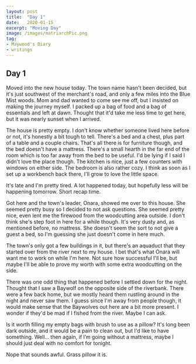 ```yaml
---
layout: post
title:  "Day 1"
date:   2020-01-15
excerpt: "Moving Day"
image: /images/matriarchPic.png
tag:
- Maywood's Diary
- writings 
---
```


## Day 1

Moved into the new house today. The town name hasn't been decided, but it's just southwest of the merchant's road, and only a few miles into the Blue Mist woods. Mom and dad wanted to come see me off, but I insisted on making the journey myself. I packed up a bag of food and a bag of essentials and left at dawn. Thought that it'd take me less time to get here, but it was nearly sunset when I arrived.

The house is pretty empty. I don't know whether someone lived here before or not, it's honestly a bit tough to tell. There's a bed and a chest, plus part of a table and a couple chairs. That's all there is for furniture though, and the bed doesn't have a mattress. There's a small hearth in the far end of the room which is too far away from the bed to be useful. I'd be lying if I said I didn't love the place though. The kitchen is nice, just a few counters with windows on either side. The bedroom is also rather cozy. I think as soon as I set up a workbench back there, I'll grow to love the little space.

It's late and I'm pretty tired. A lot happened today, but hopefully less will be happening tomorrow. Short recap time.

Got here and the town's leader, Onara, showed me over to this house. She seemed pretty busy so I decided to not ask questions. She seemed pretty nice, even lent me the firewood from the woodcutting area outside. I don't think she's step foot in here for a while though. It's very dusty and, as mentioned before, no mattress. She doesn't seem the sort to not give a guest a bed, so I'm guessing she just doesn't come in here much.

The town's only got a few buildings in it, but there's an aquaduct that they started over from the river next to my house. I bet that's what Onara will want me to work on while I'm here. Not sure how successful I'll be, but maybe I'll be able to prove my worth with some extra woodcutting on the side.

There was one odd thing that happened before I settled down for the night. Thought that I saw a Baywolf on the opposite side of the riverbank. There were a few back home, but we mostly heard them rustling around in the night and never saw them. I guess since I'm away from people though, it would make sense that the Baywolves out here are a bit more present. I wonder if they'd be mad if I fished from the river. Maybe I can ask.

Is it worth filling my empty bags with brush to use as a pillow? It's long been dark outside, and it would be a pain to clean out, but I'd like to have something. Well… then again, if I’m going without a mattress, maybe I should just deal with no comfort for tonight. 

Nope that sounds awful. Grass pillow it is.
